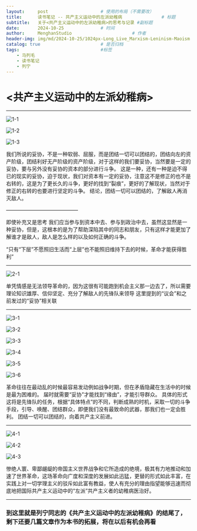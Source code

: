 ```yaml
---
layout:     post   				    # 使用的布局（不需要改）
title:      读书笔记 -- 共产主义运动中的左派幼稚病 				# 标题 
subtitle:   关于<共产主义运动中的左派幼稚病>的思考与记录 #副标题
date:       2024-10-25				# 时间
author:     MenghanStudio 						# 作者
header-img: img/md/2024-10-25/1024px-Long_Live_Marxism-Leninism-Maoism!.jpg 	#这篇文章标题背景图片
catalog: true 						# 是否归档
tags:								#标签
    - 马列毛
    - 读书笔记
    - 列宁
---
```


# <共产主义运动中的左派幼稚病> 

---

![1-1](img/md/2024-10-25/1-1.jpg)

![1-2](img/md/2024-10-25/1-2.jpg)

![1-3](img/md/2024-10-25/1-3.jpg)

我们所说的妥协，不是一种软弱、屈服，而是团结一切可以团结的，团结向左的资产阶级，团结利好无产阶级的资产阶级，对于这样的我们要妥协，当然要是一定的妥协，要与另外没有妥协的资本的部分进行斗争。
这是一种，还有一种是迫不得已的现实的妥协，迫于现状，我们对资本有一定的妥协，注意这不是修正的也不是右转的，这是为了更长久的斗争，更好的找到“裂痕”，更好的了解现状，当然对于修正的右转的也要进行坚定的斗争。
结论，团结一切可以团结的，了解敌人再消灭敌人。

——————————————

即使补充又是思考
我们应当参与到资本中去、参与到政治中去，虽然这显然是一种妥协，但是，这根本的是为了帮助深陷其中的同志和朋友，只有这样才能更加了解谁才是敌人，敌人是怎么样的以及如何正确的斗争。

“只有“下层”不愿照旧生活而“上层”也不能照旧维持下去的时候，革命才能获得胜利”


---

![2-1](img/md/2024-10-25/2-1.jpg)

单凭情感是无法领导革命的，因为这很有可能跑到机会主义那一边去了，所以需要理论知识雄厚、信仰坚定、充分了解敌人的先锋队来领导
这里提到的“议会”和之前发过的“妥协”相关联


---


![3-1](img/md/2024-10-25/3-1.jpg)

![3-2](img/md/2024-10-25/3-2.jpg)

![3-3](img/md/2024-10-25/3-3.jpg)

![3-4](img/md/2024-10-25/3-4.jpg)

![3-5](img/md/2024-10-25/3-5.jpg)

![3-6](img/md/2024-10-25/3-6.jpg)

革命往往在最动乱的时候最容易发动例如战争时期，但在矛盾隐藏在生活中的时候是最为困难的。
届时就需要“妥协”才能找到“缘由”，才能引导群众。
具体的形式这将是先锋队的任务，根据“具体特点”的不同，判断成熟的时机，采取一切的斗争手段，引导、唤醒、团结群众，即便我们没有最致命的武器，那我们也一定会胜利。
团结一切可以团结的，向着共产主义前进。

---

![4-1](img/md/2024-10-25/4-1.jpg)

![4-2](img/md/2024-10-25/4-2.jpg)

![4-3](img/md/2024-10-25/4-3.jpg)

惨绝人寰、卑鄙龌龊的帝国主义世界战争和它所造成的绝境，极其有力地推动和加速了世界革命，这场革命向广度和深度的发展如此迅猛，更替的形式如此丰富，在实践上对一切学理主义的驳斥如此富有教益，使人有充分的理由指望能够迅速而彻底地把国际共产主义运动中的“左派”共产主义者的幼稚病医治好。

---

### 到这里就是列宁同志的《共产主义运动中的左派幼稚病》的结尾了，剩下还要几篇文章作为本书的拓展，将在以后有机会再看
